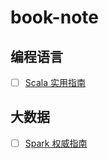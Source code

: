 # book-note

## 编程语言

- [ ] [Scala 实用指南](./Scala实用指南.md)

## 大数据

- [ ] [Spark 权威指南](./Spark权威指南.md)
